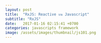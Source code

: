 ```yaml
---
layout: post
title:  "RxJS: Reactive บน Javascript"
subtitle: "RxJS"
date:   2017-01-16 02:15:41 +0700
categories: javascripts framework
image: /assets/images/thumbnail/js101.png
---
```


